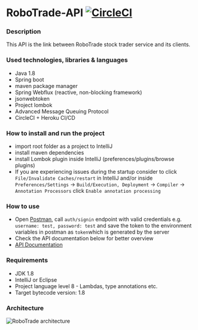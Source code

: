 # RoboTrade-API [![CircleCI](https://circleci.com/gh/petivagyok16/robotrade-api/tree/master.svg?style=svg)](https://circleci.com/gh/petivagyok16/robotrade-api/tree/master)

### Description

This API is the link between RoboTrade stock trader service and its clients.

### Used technologies, libraries & languages
- Java 1.8
- Spring boot
- maven package manager
- Spring Webflux (reactive, non-blocking framework)
- jsonwebtoken
- Project lombok
- Advanced Message Queuing Protocol
- CircleCI + Heroku CI/CD

### How to install and run the project
- import root folder as a project to IntelliJ
- install maven dependencies
- install Lombok plugin inside IntelliJ (preferences/plugins/browse plugins)
- If you are experiencing issues during the startup consider to click `File/Invalidate Caches/restart`
 in IntelliJ and/or inside `Preferences/Settings` -> `Build/Execution, Deployment` -> `Compiler` -> `Annotation Processors`
 click `Enable annotation processing`

 ### How to use
 - Open [Postman](https://www.getpostman.com/), call `auth/signin` endpoint with valid credentials e.g. `username: test, password: test` and save the token to the environment variables in postman as `token`which is generated by the server
 - Check the API documentation below for better overview
 - [API Documentation](https://documenter.getpostman.com/view/659719/RWTptGtb)

### Requirements
- JDK 1.8
- IntelliJ or Eclipse
- Project language level 8 - Lambdas, type annotations etc.
- Target bytecode version: 1.8

### Architecture

![RoboTrade architecture](https://i.imgur.com/SLxb0z3.jpg)
